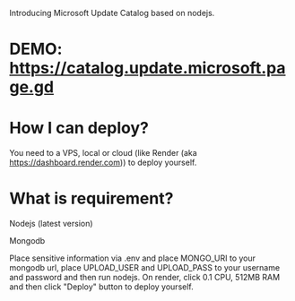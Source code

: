 Introducing Microsoft Update Catalog based on nodejs.

# DEMO: https://catalog.update.microsoft.page.gd 

# How I can deploy?
You need to a VPS, local or cloud (like Render (aka https://dashboard.render.com)) to deploy yourself.

# What is requirement?

Nodejs (latest version)

Mongodb

Place sensitive information via .env and place MONGO_URI to your mongodb url, place UPLOAD_USER and UPLOAD_PASS to your username and password and then run nodejs. On render, click 0.1 CPU, 512MB RAM and then click "Deploy" button to deploy yourself.
